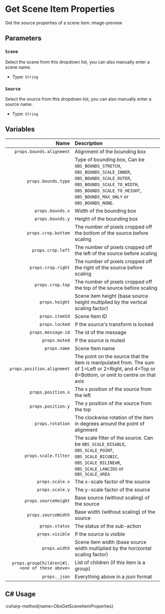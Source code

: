 # Get Scene Item Properties
Get the source properties of a scene item
:image-preview

## Parameters
### `Scene`
Select the scene from this dropdown list, you can also manually enter a scene name.

- Type: `String`

### `Source`
Select the source from this dropdown list, you can also manually enter a source name.

- Type: `String`

## Variables
Name | Description
----:|:------------
`props.bounds.alignment` | Alignment of the bounding box
`props.bounds.type` | Type of bounding box, Can be `OBS_BOUNDS_STRETCH`, `OBS_BOUNDS_SCALE_INNER`, `OBS_BOUNDS_SCALE_OUTER`, `OBS_BOUNDS_SCALE_TO_WIDTH`, `OBS_BOUNDS_SCALE_TO_HEIGHT`, `OBS_BOUNDS_MAX_ONLY` or `OBS_BOUNDS_NONE`.
`props.bounds.x` | Width of the bounding box
`props.bounds.y` | Height of the bounding box
`props.crop.bottom` | The number of pixels cropped off the bottom of the source before scaling
`props.crop.left` | The number of pixels cropped off the left of the source before scaling
`props.crop.right` | The number of pixels cropped off the right of the source before scaling
`props.crop.top` | The number of pixels cropped off the top of the source before scaling
`props.height` | Scene item height (base source height multiplied by the vertical scaling factor)
`props.itemId` | Scene Item ID
`props.locked` | If the source's transform is locked
`props.message-id` | The id of the message
`props.muted` | If the source is muted
`props.name` | Scene Item name
`props.position.alignment` | The point on the source that the item is manipulated from. The sum of 1=Left or 2=Right, and 4=Top or 8=Bottom, or omit to centre on that axis
`props.position.x` | The x position of the source from the left
`props.position.y` | The y position of the source from the top
`props.rotation` | The clockwise rotation of the item in degrees around the point of alignment
`props.scale.filter` | The scale filter of the source. Can be `OBS_SCALE_DISABLE`, `OBS_SCALE_POINT`, `OBS_SCALE_BICUBIC`, `OBS_SCALE_BILINEAR`, `OBS_SCALE_LANCZOS` or `OBS_SCALE_AREA`
`props.scale.x` | The x-scale factor of the source
`props.scale.y` | The y-scale factor of the source
`props.sourceHeight` | Base source (without scaling) of the source
`props.sourceWidth` | Base width (without scaling) of the source
`props.status` | The status of the sub-action
`props.visible` | If the source is visible
`props.width` | Scene item width (base source width multiplied by the horizontal scaling factor)
`props.groupChildren[#].<one of these above>` | List of children (if this item is a group)
`props._json` | Everything above in a json format

## C# Usage
:csharp-method{name=ObsGetSceneItemProperties}
